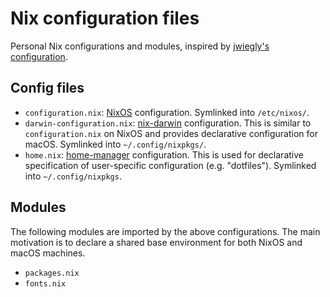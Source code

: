 # Nix configuration files

Personal Nix configurations and modules, inspired by [jwiegly's configuration][jwiegley-nix-config].

## Config files

- `configuration.nix`: [NixOS][nixos] configuration. Symlinked into `/etc/nixos/`.
- `darwin-configuration.nix`: [nix-darwin][] configuration. This is
  similar to `configuration.nix` on NixOS and provides declarative
  configuration for macOS. Symlinked into `~/.config/nixpkgs/`.
- `home.nix`: [home-manager][] configuration. This is used for
  declarative specification of user-specific configuration
  (e.g. "dotfiles"). Symlinked into `~/.config/nixpkgs`.

## Modules

The following modules are imported by the above configurations. The
main motivation is to declare a shared base environment for both NixOS
and macOS machines.

- `packages.nix`
- `fonts.nix`

[jwiegley-nix-config]: https://github.com/jwiegley/nix-config
[nixos]: https://nixos.org
[nix-darwin]: https://github.com/LnL7/nix-darwin
[home-manager]: https://github.com/rycee/home-manager
